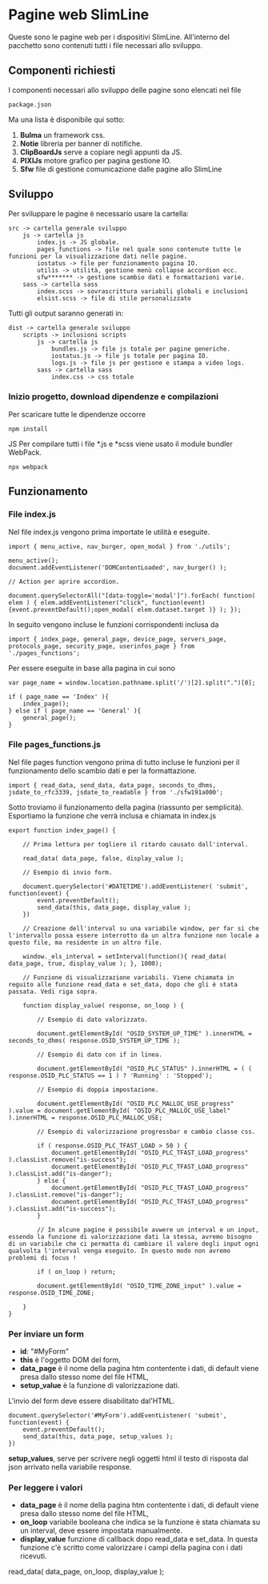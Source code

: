 # Pagine web SlimLine

Queste sono le pagine web per i dispositivi SlimLine.
All'interno del pacchetto sono contenuti tutti i file necessari allo sviluppo.

## Componenti richiesti

I componenti necessari allo sviluppo delle pagine sono elencati nel file

	package.json

Ma una lista è disponibile qui sotto:

1. **Bulma** un framework css.
2. **Notie** libreria per banner di notifiche.
3. **ClipBoardJs** serve a copiare negli appunti da JS.
3. **PIXIJs** motore grafico per pagina gestione IO.
4. **Sfw** file di gestione comunicazione dalle pagine allo SlimLine

## Sviluppo

Per sviluppare le pagine è necessario usare la cartella:

	src -> cartella generale sviluppo
		js -> cartella js
			index.js -> JS globale.
			pages_functions -> file nel quale sono contenute tutte le funzioni per la visualizzazione dati nelle pagine.
			iostatus -> file per funzionamento pagina IO.
			utilis -> utilità, gestione menù collapse accordion ecc.
			sfw******* -> gestione scambio dati e formattazioni varie.
		sass -> cartella sass
			index.scss -> sovrascrittura variabili globali e inclusionì	
			elsist.scss -> file di stile personalizzato

Tutti gli output saranno generati in:

	dist -> cartella generale sviluppo
		scripts -> inclusioni scripts
			js -> cartella js
				bundles.js -> file js totale per pagine generiche.
				iostatus.js -> file js totale per pagina IO.
				logs.js -> file js per gestione e stampa a video logs.
			sass -> cartella sass
				index.css -> css totale
			
### Inizio progetto, download dipendenze e compilazioni

Per scaricare tutte le dipendenze occorre

	npm install

JS Per compilare tutti i file *.js e *scss viene usato il module bundler WebPack.

	npx webpack

## Funzionamento

### File index.js

Nel file index.js vengono prima importate le utilità e eseguite.

	import { menu_active, nav_burger, open_modal } from './utils';

	menu_active();
	document.addEventListener('DOMContentLoaded', nav_burger() );

	// Action per aprire accordion. 

	document.querySelectorAll("[data-toggle='modal']").forEach( function( elem ) { elem.addEventListener("click", function(event){event.preventDefault();open_modal( elem.dataset.target )} ); });

In seguito vengono incluse le funzioni corrispondenti inclusa da 

	import { index_page, general_page, device_page, servers_page, protocols_page, security_page, userinfos_page } from './pages_functions';

Per essere eseguite in base alla pagina in cui sono

	var page_name = window.location.pathname.split('/')[2].split(".")[0];

	if ( page_name == 'Index' ){
		index_page();
	} else if ( page_name == 'General' ){
		general_page();
	}

### File pages_functions.js

Nel file pages function vengono prima di tutto incluse le funzioni per il funzionamento dello scambio dati e per la formattazione.

	import { read_data, send_data, data_page, seconds_to_dhms, jsdate_to_rfc3339, jsdate_to_readable } from './sfw191a000';

Sotto troviamo il funzionamento della pagina (riassunto per semplicità).
Esportiamo la funzione che verrà inclusa e chiamata in index.js

	export function index_page() {

		// Prima lettura per togliere il ritardo causato dall'interval.

		read_data( data_page, false, display_value ); 

		// Esempio di invio form.

		document.querySelector('#DATETIME').addEventListener( 'submit', function(event) {
			event.preventDefault();
			send_data(this, data_page, display_value );
		})

		// Creazione dell'interval su una variabile window, per far si che l'intervallo possa essere interrotto da un altra funzione non locale a questo file, ma residente in un altro file.

		window._els_interval = setInterval(function(){ read_data( data_page, true, display_value ); }, 1000);

		// Funzione di visualizzazione variabili. Viene chiamata in reguito alle funzione read_data e set_data, dopo che gli è stata passata. Vedi riga sopra.

		function display_value( response, on_loop ) {

			// Esempio di dato valorizzato.

			document.getElementById( "OSID_SYSTEM_UP_TIME" ).innerHTML = seconds_to_dhms( response.OSID_SYSTEM_UP_TIME );

			// Esempio di dato con if in linea.

			document.getElementById( "OSID_PLC_STATUS" ).innerHTML = ( ( response.OSID_PLC_STATUS == 1 ) ? 'Running' : 'Stopped');

			// Esempio di doppia impostazione.

			document.getElementById( "OSID_PLC_MALLOC_USE_progress" ).value = document.getElementById( "OSID_PLC_MALLOC_USE_label" ).innerHTML = response.OSID_PLC_MALLOC_USE;

			// Esempio di valorizzazione progressbar e cambio classe css. 

			if ( response.OSID_PLC_TFAST_LOAD > 50 ) {
				document.getElementById( "OSID_PLC_TFAST_LOAD_progress" ).classList.remove("is-success");
				document.getElementById( "OSID_PLC_TFAST_LOAD_progress" ).classList.add("is-danger");
			} else {
				document.getElementById( "OSID_PLC_TFAST_LOAD_progress" ).classList.remove("is-danger");
				document.getElementById( "OSID_PLC_TFAST_LOAD_progress" ).classList.add("is-success");
			}

			// In alcune pagine è possibile avwere un interval e un input, essendo la funzione di valorizzazione dati la stessa, avremo bisogno di un variabile che ci permatta di cambiare il valore degli input ogni qualvolta l'interval venga eseguito. In questo modo non avremo problemi di focus ! 

			if ( on_loop ) return;

			document.getElementById( "OSID_TIME_ZONE_input" ).value = response.OSID_TIME_ZONE;

		}
	}

### Per inviare un form

- **id**: "#MyForm"
- **this** è l'oggetto DOM del form,
- **data_page** è il nome della pagina htm contentente i dati, di default viene presa dallo stesso nome del file HTML,
- **setup_value** è la funzione di valorizzazione dati.

L'invio del form deve essere disabilitato dal'HTML.

	document.querySelector('#MyForm').addEventListener( 'submit', function(event) {
		event.preventDefault();
		send_data(this, data_page, setup_values );
	})

**setup_values**, serve per scrivere negli oggetti html il testo di risposta dal json arrivato nella variabile response.

### Per leggere i valori

- **data_page** è il nome della pagina htm contentente i dati, di default viene presa dallo stesso nome del file HTML,
- **on_loop** variabile booleana che indica se la funzione è stata chiamata su un interval, deve essere impostata manualmente.
- **display_value** funzione di callback dopo read_data e set_data. In questa funzione c'è scritto come valorizzare i campi della pagina con i dati ricevuti.

read_data( data_page, on_loop, display_value );